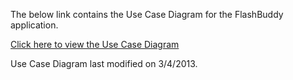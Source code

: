 The below link contains the Use Case Diagram for the FlashBuddy application.

[Click here to view the Use Case Diagram](https://drive.google.com/file/d/0B9hp2Xty865wejJUUmM1SHFIc0E/edit?usp=sharing)

Use Case Diagram last modified on 3/4/2013.